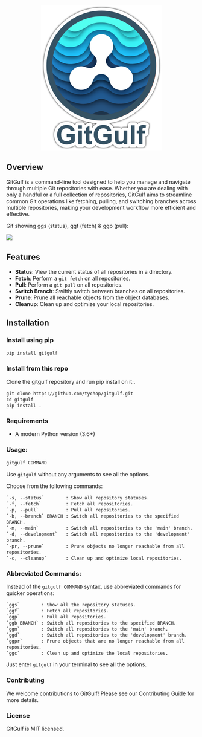 <p align="center">
  <img src="img/gitgulf_640.png" alt="GitGulfLogo" width="320">
</p>

## Overview

GitGulf is a command-line tool designed to help you manage and navigate through multiple Git repositories with ease. Whether you are dealing with only a handful or a full collection of repositories, GitGulf aims to streamline common Git operations like fetching, pulling, and switching branches across multiple repositories, making your development workflow more efficient and effective.

Gif showing ggs (status), ggf (fetch) & ggp (pull):
<p align="left">
  <img src="img/gitgulf.gif" width="540">
</p>

## Features

-   **Status**: View the current status of all repositories in a directory.
-   **Fetch**: Perform a `git fetch` on all repositories.
-   **Pull**: Perform a `git pull` on all repositories.
-   **Switch Branch**: Swiftly switch between branches on all repositories.
-   **Prune**: Prune all reachable objects from the object databases.
-   **Cleanup**: Clean up and optimize your local repositories.

## Installation

### Install using pip

```shell
pip install gitgulf
```

### Install from this repo

Clone the gitgulf repository and run pip install on it:.

```shell
git clone https://github.com/tychop/gitgulf.git
cd gitgulf
pip install .
```

### Requirements

-   A modern Python version (3.6+)

### **Usage:**

```bash
gitgulf COMMAND
```

Use `gitgulf` without any arguments to see all the options.

Choose from the following commands:

```
`-s, --status`        : Show all repository statuses.
`-f, --fetch`         : Fetch all repositories.
`-p, --pull`          : Pull all repositories.
`-b, --branch` BRANCH : Switch all repositories to the specified BRANCH.
`-m, --main`          : Switch all repositories to the 'main' branch.
`-d, --development`   : Switch all repositories to the 'development' branch.
`-pr, --prune`        : Prune objects no longer reachable from all repositories.
`-c, --cleanup`       : Clean up and optimize local repositories.
```

### Abbreviated Commands:

Instead of the `gitgulf COMMAND` syntax, use abbreviated commands for quicker operations:

```
`ggs`        : Show all the repository statuses.
`ggf`        : Fetch all repositories.
`ggp`        : Pull all repositories.
`ggb BRANCH` : Switch all repositories to the specified BRANCH.
`ggm`        : Switch all repositories to the 'main' branch.
`ggd`        : Switch all repositories to the 'development' branch.
`ggpr`       : Prune objects that are no longer reachable from all repositories.
`ggc`        : Clean up and optimize the local repositories.
```

Just enter `gitgulf` in your terminal to see all the options.

### Contributing

We welcome contributions to GitGulf! Please see our Contributing Guide for more details.

### License

GitGulf is MIT licensed.
